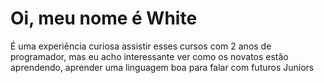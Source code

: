 # Oi, meu nome é White

É uma experiência curiosa assistir esses cursos com 2 anos de programador, mas eu acho interessante ver como os novatos estão aprendendo, aprender uma linguagem boa para falar com futuros Juniors
